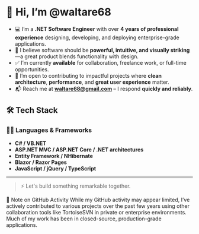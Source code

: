 # 👋 Hi, I’m @waltare68

- 💻 I’m a **.NET Software Engineer** with over **4 years of professional experience** designing, developing, and deploying enterprise-grade applications.
- 🎨 I believe software should be **powerful, intuitive, and visually striking**—a great product blends functionality with design.
- ✅ I’m currently **available** for collaboration, freelance work, or full-time opportunities.
- 🤝 I’m open to contributing to impactful projects where **clean architecture**, **performance**, and **great user experience** matter.
- 📬 Reach me at **waltare68@gmail.com** – I respond **quickly and reliably**.


## 🛠️ Tech Stack

### 👨‍💻 Languages & Frameworks
- **C# / VB.NET**
- **ASP.NET MVC / ASP.NET Core / .NET architectures**
- **Entity Framework / NHibernate**
- **Blazor / Razor Pages**
- **JavaScript / jQuery / TypeScript**

---

> ⚡ Let's build something remarkable together.

📘 Note on GitHub Activity
While my GitHub activity may appear limited, I’ve actively contributed to various projects over the past few years using other collaboration tools like TortoiseSVN in private or enterprise environments. Much of my work has been in closed-source, production-grade applications.
